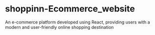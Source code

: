 # shoppinn-Ecommerce_website
An e-commerce platform developed using React, providing users with a modern and user-friendly online shopping destination
